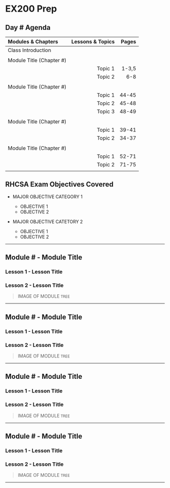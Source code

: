 # EX200 Prep

## Day # Agenda

| **Modules & Chapters** | **Lessons & Topics** | **Pages** |
| :---------- | ----------: | --------: |
| Class Introduction |||
||||
| Module Title (Chapter #) |||
|| Topic 1 | 1-3,5 |
|| Topic 2 | 6-8 |
||||
| Module Title (Chapter #) |||
|| Topic 1 | 44-45 |
|| Topic 2 | 45-48 |
|| Topic 3 | 48-49 |
||||
| Module Title (Chapter #) |||
|| Topic 1 | 39-41 |
|| Topic 2 | 34-37 |
||||
| Module Title (Chapter #) |||
|| Topic 1 | 52-71 |
|| Topic 2 | 71-75 |
||||

## RHCSA Exam Objectives Covered

- MAJOR OBJECTIVE CATEGORY 1
  - OBJECTIVE 1
  - OBJECTIVE 2
   
- MAJOR OBJECTIVE CATETORY 2
  - OBJECTIVE 1
  - OBJECTIVE 2

*****
## Module # - Module Title
### Lesson 1 - Lesson Title
### Lesson 2 - Lesson Title

> IMAGE OF MODULE `TREE` 

*****
## Module # - Module Title
### Lesson 1 - Lesson Title
### Lesson 2 - Lesson Title

> IMAGE OF MODULE `TREE` 

*****
## Module # - Module Title
### Lesson 1 - Lesson Title
### Lesson 2 - Lesson Title

> IMAGE OF MODULE `TREE` 

*****
## Module # - Module Title
### Lesson 1 - Lesson Title
### Lesson 2 - Lesson Title

> IMAGE OF MODULE `TREE` 

*****
